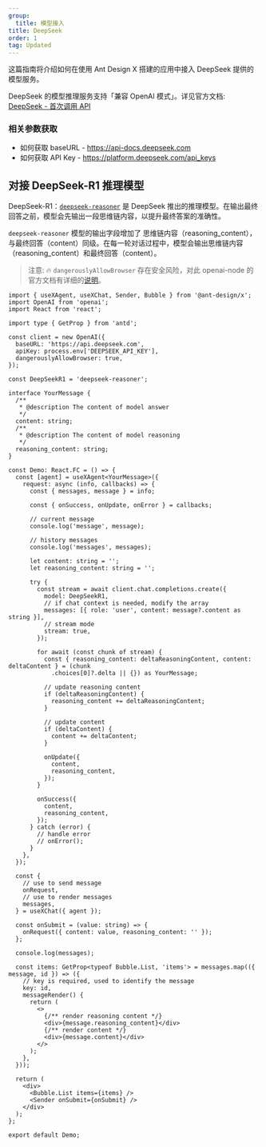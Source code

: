 ```yaml
---
group:
  title: 模型接入
title: DeepSeek
order: 1
tag: Updated
---
```


这篇指南将介绍如何在使用 Ant Design X 搭建的应用中接入 DeepSeek 提供的模型服务。

DeepSeek 的模型推理服务支持「兼容 OpenAI 模式」。详见官方文档: [DeepSeek - 首次调用 API](https://api-docs.deepseek.com)

### 相关参数获取

- 如何获取 baseURL - <https://api-docs.deepseek.com>
- 如何获取 API Key - <https://platform.deepseek.com/api_keys>

## 对接 DeepSeek-R1 推理模型

DeepSeek-R1：[`deepseek-reasoner`](https://api-docs.deepseek.com/guides/reasoning_model) 是 DeepSeek 推出的推理模型。在输出最终回答之前，模型会先输出一段思维链内容，以提升最终答案的准确性。

`deepseek-reasoner` 模型的输出字段增加了 思维链内容（reasoning_content），与最终回答（content）同级。在每一轮对话过程中，模型会输出思维链内容（reasoning_content）和最终回答（content）。

> 注意: 🔥 `dangerouslyAllowBrowser` 存在安全风险，对此 openai-node 的官方文档有详细的[说明](https://github.com/openai/openai-node?tab=readme-ov-file#requirements)。

```tsx
import { useXAgent, useXChat, Sender, Bubble } from '@ant-design/x';
import OpenAI from 'openai';
import React from 'react';

import type { GetProp } from 'antd';

const client = new OpenAI({
  baseURL: 'https://api.deepseek.com',
  apiKey: process.env['DEEPSEEK_API_KEY'],
  dangerouslyAllowBrowser: true,
});

const DeepSeekR1 = 'deepseek-reasoner';

interface YourMessage {
  /**
   * @description The content of model answer
   */
  content: string;
  /**
   * @description The content of model reasoning
   */
  reasoning_content: string;
}

const Demo: React.FC = () => {
  const [agent] = useXAgent<YourMessage>({
    request: async (info, callbacks) => {
      const { messages, message } = info;

      const { onSuccess, onUpdate, onError } = callbacks;

      // current message
      console.log('message', message);

      // history messages
      console.log('messages', messages);

      let content: string = '';
      let reasoning_content: string = '';

      try {
        const stream = await client.chat.completions.create({
          model: DeepSeekR1,
          // if chat context is needed, modify the array
          messages: [{ role: 'user', content: message?.content as string }],
          // stream mode
          stream: true,
        });

        for await (const chunk of stream) {
          const { reasoning_content: deltaReasoningContent, content: deltaContent } = (chunk
            .choices[0]?.delta || {}) as YourMessage;

          // update reasoning content
          if (deltaReasoningContent) {
            reasoning_content += deltaReasoningContent;
          }

          // update content
          if (deltaContent) {
            content += deltaContent;
          }

          onUpdate({
            content,
            reasoning_content,
          });
        }

        onSuccess({
          content,
          reasoning_content,
        });
      } catch (error) {
        // handle error
        // onError();
      }
    },
  });

  const {
    // use to send message
    onRequest,
    // use to render messages
    messages,
  } = useXChat({ agent });

  const onSubmit = (value: string) => {
    onRequest({ content: value, reasoning_content: '' });
  };

  console.log(messages);

  const items: GetProp<typeof Bubble.List, 'items'> = messages.map(({ message, id }) => ({
    // key is required, used to identify the message
    key: id,
    messageRender() {
      return (
        <>
          {/** render reasoning content */}
          <div>{message.reasoning_content}</div>
          {/** render content */}
          <div>{message.content}</div>
        </>
      );
    },
  }));

  return (
    <div>
      <Bubble.List items={items} />
      <Sender onSubmit={onSubmit} />
    </div>
  );
};

export default Demo;
```
